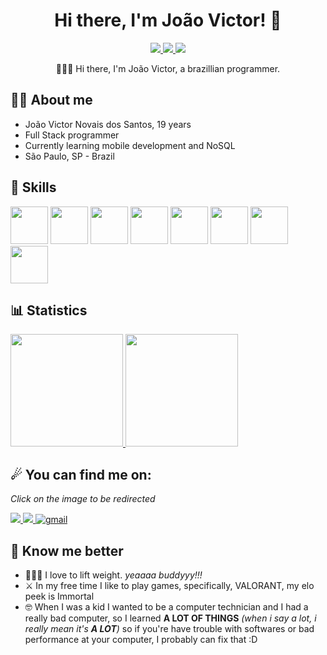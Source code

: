 <h1 align="center"> Hi there, I'm João Victor! 👋 </h1>
<div align="center">
  <a href="https://instagram.com/joaovkt_">
    <img src="https://img.shields.io/badge/Instagram-307cc5?style=for-the-badge&logo=instagram&logoColor=white" />
  </a>
  <a href="https://linkedin.com/in/joaovictornovais">
    <img src="https://img.shields.io/badge/LinkedIn-307cc5?style=for-the-badge&logo=linkedin&logoColor=white" />
  </a>
  <img src="https://komarev.com/ghpvc/?username=joaovictornovais&style=for-the-badge"/>
            <p>
                      👨🏽‍💻 Hi there, I'm João Victor, a brazillian programmer. 
            </p>
</div>

## **🐱‍👤 About me**
* João Victor Novais dos Santos, 19 years
* Full Stack programmer
* Currently learning mobile development and NoSQL
* São Paulo, SP - Brazil

## **🤺 Skills**

<div>
            <img src="https://cdn.jsdelivr.net/gh/devicons/devicon/icons/java/java-original.svg" width="60"/>
            <img src="https://cdn.jsdelivr.net/gh/devicons/devicon/icons/spring/spring-original.svg" width="60"/>
            <img src="https://cdn.jsdelivr.net/gh/devicons/devicon/icons/react/react-original.svg" width="60" />
            <img src="https://cdn.jsdelivr.net/gh/devicons/devicon/icons/python/python-original.svg" width="60" />
            <img src="https://cdn.jsdelivr.net/gh/devicons/devicon/icons/javascript/javascript-original.svg" width="60"/>
            <img src="https://cdn.jsdelivr.net/gh/devicons/devicon/icons/kotlin/kotlin-original.svg" width="60"/>
            <img src="https://cdn.jsdelivr.net/gh/devicons/devicon/icons/firebase/firebase-plain.svg" width="60"/>
            <img src="https://cdn.jsdelivr.net/gh/devicons/devicon/icons/postgresql/postgresql-original.svg" width="60"/>

</div>

## **📊 Statistics**
<div>
  <a href="https://github.com/joaovictornovais">
    <img height="180em" src="https://github-readme-stats.vercel.app/api/top-langs/?username=joaovictornovais&layout=compact&langs_count=7&theme=dark" />
    <img height="180em" src="https://github-readme-stats.vercel.app/api?username=joaovictornovais&show_icons=true&theme=dark&include_all_commits=true&count_private=true" />
  </a>
</div>

## **☄ You can find me on:**
*Click on the image to be redirected*
<div>
            <a href="https://instagram.com/joaovkt_">
                <img src="https://img.shields.io/badge/Instagram-E4405F?style=for-the-badge&logo=instagram&logoColor=white" />
              </a>
              <a href="https://linkedin.com/in/joaovictornovais">
                <img src="https://img.shields.io/badge/LinkedIn-0077B5?style=for-the-badge&logo=linkedin&logoColor=white" />
              </a>
              <a href="mailto:joaovkt.novais@gmail.com">
            <img alt=gmail src="https://img.shields.io/badge/Gmail-D14836?style=for-the-badge&logo=gmail&logoColor=white"/>
            </a>
</div>

## **🌊 Know me better**
* 🏋🏽‍♂️ I love to lift weight. *yeaaaa buddyyy!!!*
* ⚔ In my free time I like to play games, specifically, VALORANT, my elo peek is Immortal
* 🤓 When I was a kid I wanted to be a computer technician and I had a really bad computer, so I learned **A LOT OF THINGS** *(when i say a lot, i really mean it's **A LOT**)* so if you're have trouble with softwares or bad performance at your computer, I probably can fix that :D
